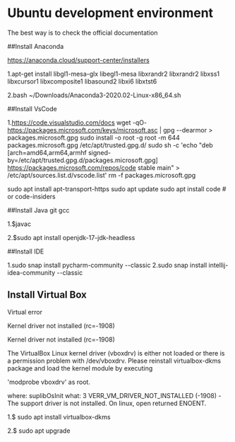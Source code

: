 # Ubuntu development environment

The best way is to check the official documentation


##Install Anaconda

https://anaconda.cloud/support-center/installers

1.apt-get install libgl1-mesa-glx libegl1-mesa libxrandr2 libxrandr2 libxss1 libxcursor1 libxcomposite1 libasound2 libxi6 libxtst6

2.bash ~/Downloads/Anaconda3-2020.02-Linux-x86_64.sh



##Install VsCode

1.https://code.visualstudio.com/docs
wget -qO- https://packages.microsoft.com/keys/microsoft.asc | gpg --dearmor > packages.microsoft.gpg
sudo install -o root -g root -m 644 packages.microsoft.gpg /etc/apt/trusted.gpg.d/
sudo sh -c 'echo "deb [arch=amd64,arm64,armhf signed-by=/etc/apt/trusted.gpg.d/packages.microsoft.gpg] https://packages.microsoft.com/repos/code stable main" > /etc/apt/sources.list.d/vscode.list'
rm -f packages.microsoft.gpg

sudo apt install apt-transport-https
sudo apt update
sudo apt install code # or code-insiders


##Install Java git gcc

1.$javac

2.$sudo apt install openjdk-17-jdk-headless

##Install IDE

1.sudo snap install pycharm-community --classic
2.sudo snap install intellij-idea-community --classic


## Install Virtual Box
Virtual error

Kernel driver not installed (rc=-1908)

Kernel driver not installed (rc=-1908)

The VirtualBox Linux kernel driver (vboxdrv) is either not loaded or there is a permission problem with /dev/vboxdrv. 
Please reinstall virtualbox-dkms package and load the kernel module by executing

'modprobe vboxdrv'
as root.

where: suplibOsInit what: 3 VERR_VM_DRIVER_NOT_INSTALLED (-1908) - The support driver is not installed. On linux, open returned ENOENT.


1.$ sudo apt install virtualbox-dkms

2.$ sudo apt upgrade
